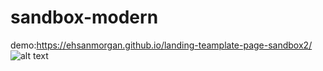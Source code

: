 # sandbox-modern
demo:https://ehsanmorgan.github.io/landing-teamplate-page-sandbox2/
![alt text](https://github.com/ehsanmorgan/sandbox-modern/blob/main/images/screencapture-file-Users-fatemaabdallah-Library-Mobile-Documents-com-apple-CloudDocs-Documents-sandbox-modern-images-index-html-2022-10-20-06_47_12%20(1).png)


